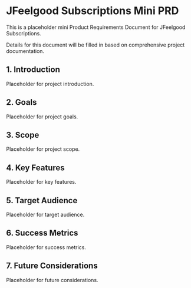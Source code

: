 # JFeelgood Subscriptions Mini PRD

This is a placeholder mini Product Requirements Document for JFeelgood Subscriptions.

Details for this document will be filled in based on comprehensive project documentation.

## 1. Introduction

Placeholder for project introduction.

## 2. Goals

Placeholder for project goals.

## 3. Scope

Placeholder for project scope.

## 4. Key Features

Placeholder for key features.

## 5. Target Audience

Placeholder for target audience.

## 6. Success Metrics

Placeholder for success metrics.

## 7. Future Considerations

Placeholder for future considerations.